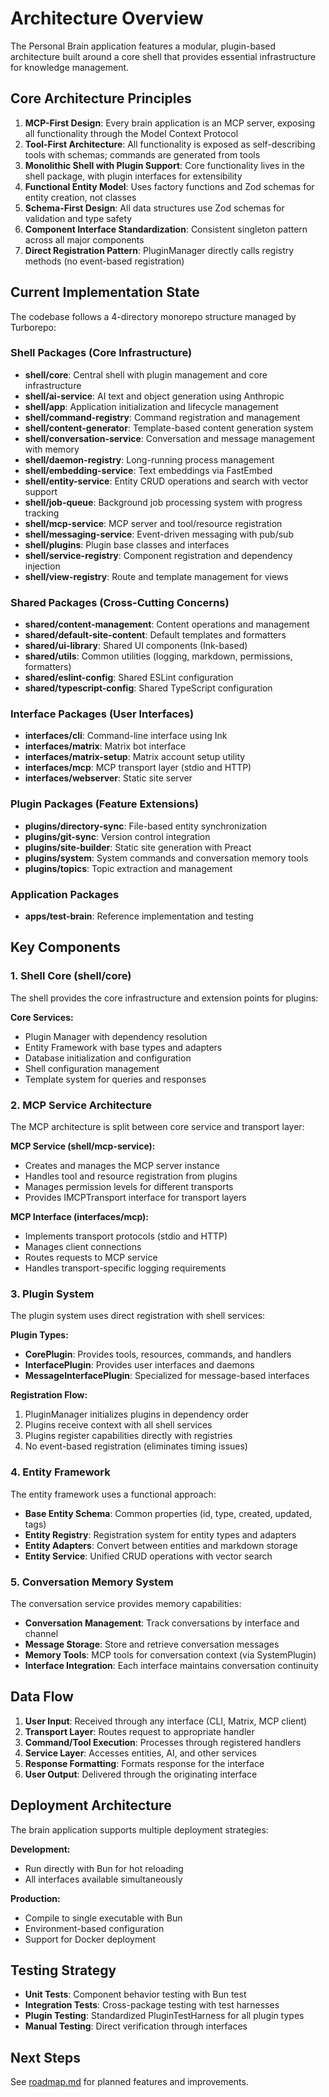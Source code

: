 # Architecture Overview

The Personal Brain application features a modular, plugin-based architecture built around a core shell that provides essential infrastructure for knowledge management.

## Core Architecture Principles

1. **MCP-First Design**: Every brain application is an MCP server, exposing all functionality through the Model Context Protocol
2. **Tool-First Architecture**: All functionality is exposed as self-describing tools with schemas; commands are generated from tools
3. **Monolithic Shell with Plugin Support**: Core functionality lives in the shell package, with plugin interfaces for extensibility
4. **Functional Entity Model**: Uses factory functions and Zod schemas for entity creation, not classes
5. **Schema-First Design**: All data structures use Zod schemas for validation and type safety
6. **Component Interface Standardization**: Consistent singleton pattern across all major components
7. **Direct Registration Pattern**: PluginManager directly calls registry methods (no event-based registration)

## Current Implementation State

The codebase follows a 4-directory monorepo structure managed by Turborepo:

### Shell Packages (Core Infrastructure)

- **shell/core**: Central shell with plugin management and core infrastructure
- **shell/ai-service**: AI text and object generation using Anthropic
- **shell/app**: Application initialization and lifecycle management
- **shell/command-registry**: Command registration and management
- **shell/content-generator**: Template-based content generation system
- **shell/conversation-service**: Conversation and message management with memory
- **shell/daemon-registry**: Long-running process management
- **shell/embedding-service**: Text embeddings via FastEmbed
- **shell/entity-service**: Entity CRUD operations and search with vector support
- **shell/job-queue**: Background job processing system with progress tracking
- **shell/mcp-service**: MCP server and tool/resource registration
- **shell/messaging-service**: Event-driven messaging with pub/sub
- **shell/plugins**: Plugin base classes and interfaces
- **shell/service-registry**: Component registration and dependency injection
- **shell/view-registry**: Route and template management for views

### Shared Packages (Cross-Cutting Concerns)

- **shared/content-management**: Content operations and management
- **shared/default-site-content**: Default templates and formatters
- **shared/ui-library**: Shared UI components (Ink-based)
- **shared/utils**: Common utilities (logging, markdown, permissions, formatters)
- **shared/eslint-config**: Shared ESLint configuration
- **shared/typescript-config**: Shared TypeScript configuration

### Interface Packages (User Interfaces)

- **interfaces/cli**: Command-line interface using Ink
- **interfaces/matrix**: Matrix bot interface
- **interfaces/matrix-setup**: Matrix account setup utility
- **interfaces/mcp**: MCP transport layer (stdio and HTTP)
- **interfaces/webserver**: Static site server

### Plugin Packages (Feature Extensions)

- **plugins/directory-sync**: File-based entity synchronization
- **plugins/git-sync**: Version control integration
- **plugins/site-builder**: Static site generation with Preact
- **plugins/system**: System commands and conversation memory tools
- **plugins/topics**: Topic extraction and management

### Application Packages

- **apps/test-brain**: Reference implementation and testing

## Key Components

### 1. Shell Core (shell/core)

The shell provides the core infrastructure and extension points for plugins:

**Core Services:**

- Plugin Manager with dependency resolution
- Entity Framework with base types and adapters
- Database initialization and configuration
- Shell configuration management
- Template system for queries and responses

### 2. MCP Service Architecture

The MCP architecture is split between core service and transport layer:

**MCP Service (shell/mcp-service):**

- Creates and manages the MCP server instance
- Handles tool and resource registration from plugins
- Manages permission levels for different transports
- Provides IMCPTransport interface for transport layers

**MCP Interface (interfaces/mcp):**

- Implements transport protocols (stdio and HTTP)
- Manages client connections
- Routes requests to MCP service
- Handles transport-specific logging requirements

### 3. Plugin System

The plugin system uses direct registration with shell services:

**Plugin Types:**

- **CorePlugin**: Provides tools, resources, commands, and handlers
- **InterfacePlugin**: Provides user interfaces and daemons
- **MessageInterfacePlugin**: Specialized for message-based interfaces

**Registration Flow:**

1. PluginManager initializes plugins in dependency order
2. Plugins receive context with all shell services
3. Plugins register capabilities directly with registries
4. No event-based registration (eliminates timing issues)

### 4. Entity Framework

The entity framework uses a functional approach:

- **Base Entity Schema**: Common properties (id, type, created, updated, tags)
- **Entity Registry**: Registration system for entity types and adapters
- **Entity Adapters**: Convert between entities and markdown storage
- **Entity Service**: Unified CRUD operations with vector search

### 5. Conversation Memory System

The conversation service provides memory capabilities:

- **Conversation Management**: Track conversations by interface and channel
- **Message Storage**: Store and retrieve conversation messages
- **Memory Tools**: MCP tools for conversation context (via SystemPlugin)
- **Interface Integration**: Each interface maintains conversation continuity

## Data Flow

1. **User Input**: Received through any interface (CLI, Matrix, MCP client)
2. **Transport Layer**: Routes request to appropriate handler
3. **Command/Tool Execution**: Processes through registered handlers
4. **Service Layer**: Accesses entities, AI, and other services
5. **Response Formatting**: Formats response for the interface
6. **User Output**: Delivered through the originating interface

## Deployment Architecture

The brain application supports multiple deployment strategies:

**Development:**

- Run directly with Bun for hot reloading
- All interfaces available simultaneously

**Production:**

- Compile to single executable with Bun
- Environment-based configuration
- Support for Docker deployment

## Testing Strategy

- **Unit Tests**: Component behavior testing with Bun test
- **Integration Tests**: Cross-package testing with test harnesses
- **Plugin Testing**: Standardized PluginTestHarness for all plugin types
- **Manual Testing**: Direct verification through interfaces

## Next Steps

See [roadmap.md](./roadmap.md) for planned features and improvements.
